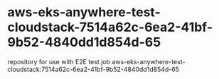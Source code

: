 # aws-eks-anywhere-test-cloudstack-7514a62c-6ea2-41bf-9b52-4840dd1d854d-65
repository for use with E2E test job aws-eks-anywhere-test-cloudstack:7514a62c-6ea2-41bf-9b52-4840dd1d854d-65
